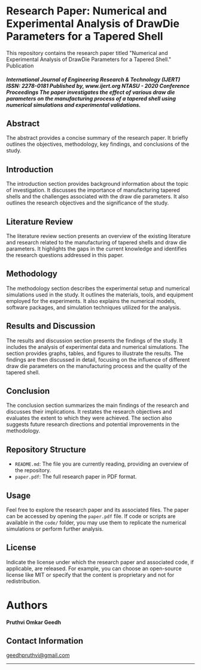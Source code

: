 # Research Paper: Numerical and Experimental Analysis of DrawDie Parameters for a Tapered Shell

This repository contains the research paper titled "Numerical and Experimental Analysis of DrawDie Parameters for a Tapered Shell." 
Publication</h4> 
<h5>International Journal of Engineering Research & Technology (IJERT)
ISSN: 2278-0181
Published by, www.ijert.org
NTASU - 2020 Conference Proceedings
The paper investigates the effect of various draw die parameters on the manufacturing process of a tapered shell using numerical simulations and experimental validations.

## Abstract
The abstract provides a concise summary of the research paper. It briefly outlines the objectives, methodology, key findings, and conclusions of the study.

## Introduction
The introduction section provides background information about the topic of investigation. It discusses the importance of manufacturing tapered shells and the challenges associated with the draw die parameters. It also outlines the research objectives and the significance of the study.

## Literature Review
The literature review section presents an overview of the existing literature and research related to the manufacturing of tapered shells and draw die parameters. It highlights the gaps in the current knowledge and identifies the research questions addressed in this paper.

## Methodology
The methodology section describes the experimental setup and numerical simulations used in the study. It outlines the materials, tools, and equipment employed for the experiments. It also explains the numerical models, software packages, and simulation techniques utilized for the analysis.

## Results and Discussion
The results and discussion section presents the findings of the study. It includes the analysis of experimental data and numerical simulations. The section provides graphs, tables, and figures to illustrate the results. The findings are then discussed in detail, focusing on the influence of different draw die parameters on the manufacturing process and the quality of the tapered shell.

## Conclusion
The conclusion section summarizes the main findings of the research and discusses their implications. It restates the research objectives and evaluates the extent to which they were achieved. The section also suggests future research directions and potential improvements in the methodology.

## Repository Structure
- `README.md`: The file you are currently reading, providing an overview of the repository.
- `paper.pdf`: The full research paper in PDF format.

## Usage
Feel free to explore the research paper and its associated files. The paper can be accessed by opening the `paper.pdf` file. If code or scripts are available in the `code/` folder, you may use them to replicate the numerical simulations or perform further analysis.

## License
Indicate the license under which the research paper and associated code, if applicable, are released. For example, you can choose an open-source license like MIT or specify that the content is proprietary and not for redistribution.

<h1>Authors</h1>
<h4>Pruthvi Omkar Geedh</h4>

## Contact Information
geedhpruthvi@gmail.com

---
